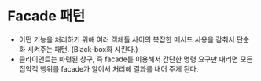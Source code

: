 # Facade 패턴
* 어떤 기능을 처리하기 위해 여러 객체들 사이의 복잡한 메서드 사용을 감춰서 단순화 시켜주는 패턴. (Black-box화 시킨다.)
* 클라이언트는 마련된 창구, 즉 facade를 이용해서 간단한 명령 요구만 내리면 모든 집약적 행위를 facade가 알이서 처리해 결과를 내어 주게 된다.